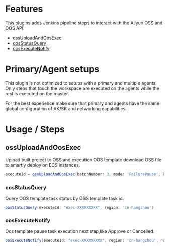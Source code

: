 # Features

This plugins adds Jenkins pipeline steps to interact with the Aliyun OSS and OOS API.

* [ossUploadAndOosExec](#ossUploadAndOosExec)
* [oosStatusQuery](#oosStatusQuery)
* [oosExecuteNotify](#oosExecuteNotify)

# Primary/Agent setups

This plugin is not optimized to setups with a primary and multiple agents.
Only steps that touch the workspace are executed on the agents while the rest is executed on the master.

For the best experience make sure that primary and agents have the same global configuration of AK/SK and networking
capabilities.

# Usage / Steps

## ossUploadAndOosExec

Upload built project to OSS and execution OOS template download OSS file to smartly deploy on ECS instances.

```groovy
executeId = ossUploadAndOosExec(batchNumber: 3, mode: 'FailurePause', bucket: 'testBucket', destinationDir: '/root/test.zip', invokeScript: '', localPath: '/', objectName: 'test.zip', pausePolicy: 'EveryBatchPause', region: 'cn-hangzhou', resourceId: 'asg-bp15XXXXX', resourceType: 'ESS')
```

### oosStatusQuery

Query OOS template task status by OSS template task id.

```groovy
oosStatusQuery(executeId: "exec-XXXXXXXXX", region: 'cn-hangzhou')
```

### oosExecuteNotify

Oos template pause task execution next step,like Approve or Cancelled.

```groovy
oosExecuteNotify(executeId: "exec-XXXXXXXXX", region: 'cn-hangzhou', notifyType: "Approve")
```



